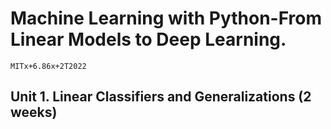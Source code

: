 # Machine Learning with Python-From Linear Models to Deep Learning.
`MITx+6.86x+2T2022`

## Unit 1. Linear Classifiers and Generalizations (2 weeks)